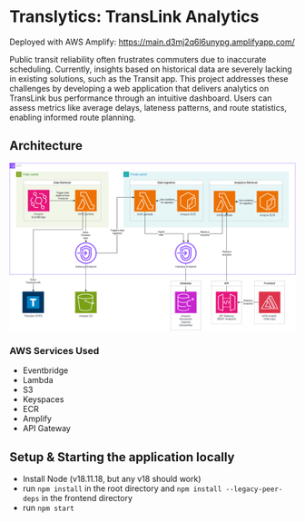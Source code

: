 # Translytics: TransLink Analytics

Deployed with AWS Amplify: https://main.d3mj2q6l6unypg.amplifyapp.com/

Public transit reliability often frustrates commuters due to inaccurate scheduling. Currently, insights based on historical data are severely lacking in existing solutions, such as the Transit app. This project addresses these challenges by developing a web application that delivers analytics on TransLink bus performance through an intuitive dashboard. Users can assess metrics like average delays, lateness patterns, and route statistics, enabling informed route planning.

## Architecture
<img src ="images/architecture.png">

### AWS Services Used
- Eventbridge
- Lambda
- S3
- Keyspaces
- ECR
- Amplify
- API Gateway

## Setup & Starting the application locally
 - Install Node (v18.11.18, but any v18 should work)
 - run `npm install` in the root directory and `npm install --legacy-peer-deps` in the frontend directory
 - run `npm start` 
